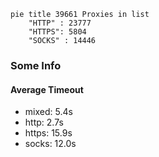 
```mermaid
pie title 39661 Proxies in list
    "HTTP" : 23777
    "HTTPS": 5804
    "SOCKS" : 14446
```

### Some Info
#### Average Timeout

- mixed: 5.4s
- http: 2.7s
- https: 15.9s
- socks: 12.0s
